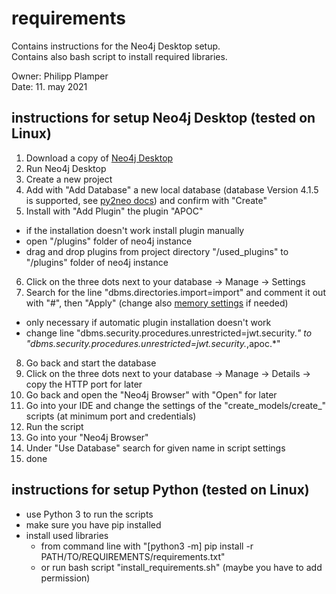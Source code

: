# requirements 

Contains instructions for the Neo4j Desktop setup.  
Contains also bash script to install required libraries.  
  
Owner: Philipp Plamper  
Date: 11. may 2021

## instructions for setup Neo4j Desktop (tested on Linux)

1. Download a copy of [Neo4j Desktop](https://neo4j.com/download-center/#desktop)
2. Run Neo4j Desktop
3. Create a new project
4. Add with "Add Database" a new local database (database Version 4.1.5 is supported, see [py2neo docs](https://py2neo.org/2020.1/)) and confirm with "Create"
5. Install with "Add Plugin" the plugin "APOC"
- if the installation doesn't work install plugin manually
- open "/plugins" folder of neo4j instance
- drag and drop plugins from project directory "/used_plugins" to "/plugins" folder of neo4j instance
6. Click on the three dots next to your database -> Manage -> Settings 
7. Search for the line "dbms.directories.import=import" and comment it out with "#", then "Apply" (change also [memory settings](https://neo4j.com/developer/guide-performance-tuning/) if needed)
- only necessary if automatic plugin installation doesn't work
- change line "dbms.security.procedures.unrestricted=jwt.security.*" to "dbms.security.procedures.unrestricted=jwt.security.*,apoc.*"
8. Go back and start the database
9. Click on the three dots next to your database -> Manage -> Details -> copy the HTTP port for later
10. Go back and open the "Neo4j Browser" with "Open" for later
11. Go into your IDE and change the settings of the "create_models/create_" scripts (at minimum port and credentials)
12. Run the script
13. Go into your "Neo4j Browser" 
14. Under "Use Database" search for given name in script settings
15. done

## instructions for setup Python (tested on Linux)

- use Python 3 to run the scripts
- make sure you have pip installed
- install used libraries 
    - from command line with "[python3 -m] pip install -r PATH/TO/REQUIREMENTS/requirements.txt"
    - or run bash script "install_requirements.sh" (maybe you have to add permission)